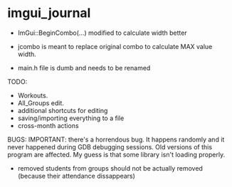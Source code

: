# imgui_journal

- ImGui::BeginCombo(...) modified to calculate width better

- jcombo is meant to replace original combo to calculate MAX value width.

- main.h file is dumb and needs to be renamed

TODO:
- Workouts.
- All_Groups edit.
- additional shortcuts for editing
- saving/importing everything to a file
- cross-month actions

BUGS:
IMPORTANT: there's a horrendous bug. It happens randomly and it never happened during GDB debugging sessions. Old versions of this program are affected.
My guess is that some library isn't loading properly.

- removed students from groups should not be actually removed (because their attendance dissappears)